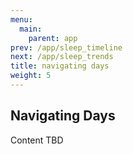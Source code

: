 ```yaml
---
menu:
  main:
    parent: app
prev: /app/sleep_timeline
next: /app/sleep_trends
title: navigating days
weight: 5
---
```


## Navigating Days


Content TBD

